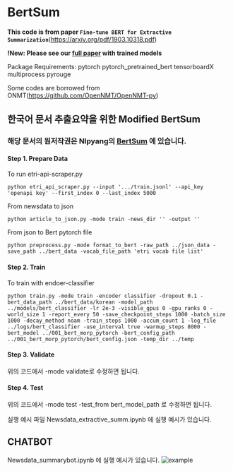 # BertSum

**This code is from paper `Fine-tune BERT for Extractive Summarization`**(https://arxiv.org/pdf/1903.10318.pdf)

**!New: Please see our [full paper](https://arxiv.org/abs/1908.08345) with trained models**

Package Requirements: pytorch pytorch_pretrained_bert tensorboardX multiprocess pyrouge

Some codes are borrowed from ONMT(https://github.com/OpenNMT/OpenNMT-py)

## 한국어 문서 추출요약을 위한 Modified BertSum

### 해당 문서의 원저작권은 Nlpyang의 [BertSum](https://github.com/nlpyang/BertSum) 에 있습니다.

#### Step 1. Prepare Data

To run etri-api-scraper.py
```
python etri_api_scraper.py --input '.../train.jsonl' --api_key 'openapi key' --first_index 0 --last_index 5000
```

From newsdata to json
```
python article_to_json.py -mode train -news_dir '' -output ''
```

From json to Bert pytorch file
```
python preprocess.py -mode format_to_bert -raw_path ../json_data -save_path ../bert_data -vocab_file_path 'etri vocab file list'
```

#### Step 2. Train

To train with endoer-classifier
```
python train.py -mode train -encoder classifier -dropout 0.1 -bert_data_path ../bert_data/korean -model_path ../models/bert_classifier -lr 2e-3 -visible_gpus 0 -gpu_ranks 0 -world_size 1 -report_every 50 -save_checkpoint_steps 1000 -batch_size 1000 -decay_method noam -train_steps 1000 -accum_count 1 -log_file ../logs/bert_classifier -use_interval true -warmup_steps 8000 -bert_model ../001_bert_morp_pytorch -bert_config_path ../001_bert_morp_pytorch/bert_config.json -temp_dir ../temp
```

#### Step 3. Validate

위의 코드에서 -mode validate로 수정하면 됩니다.

#### Step 4. Test

위의 코드에서 -mode test -test_from bert_model_path 로 수정하면 됩니다.

실행 예시 파일 Newsdata_extractive_summ.ipynb 에 실행 예시가 있습니다.


## CHATBOT

Newsdata_summarybot.ipynb 에 실행 예시가 있습니다.
![example](https://github.com/raqoon886/KoBertSum/tree/master/summbot.png)
